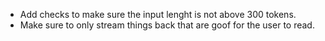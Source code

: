- Add checks to make sure the input lenght is not above 300 tokens.
- Make sure to only stream things back that are goof for the user to read.